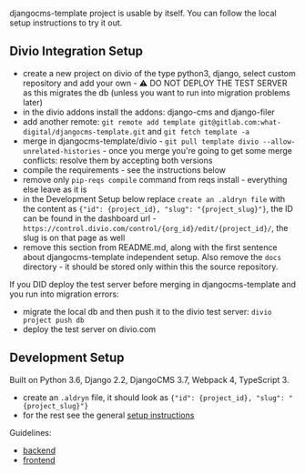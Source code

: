 djangocms-template project is usable by itself. You can follow the local setup instructions to try it out.


Divio Integration Setup
-------------------------------------------------------------------------------
- create a new project on divio of the type python3, django, select custom repository and add your own - ⚠️ DO NOT DEPLOY THE TEST SERVER as this migrates the db (unless you want to run into migration problems later)
- in the divio addons install the addons: django-cms and django-filer 
- add another remote: `git remote add template git@gitlab.com:what-digital/djangocms-template.git` and `git fetch template -a`
- merge in djangocms-template/divio - `git pull template divio --allow-unrelated-histories` - once you merge you're going to get some merge conflicts: resolve them by accepting both versions 
- compile the requirements - see the instructions below
- remove only `pip-reqs compile` command from reqs install - everything else leave as it is
- in the Development Setup below replace `create an .aldryn file` with the content as `{"id": {project_id}, "slug": "{project_slug}"}`, the ID can be found in the dashboard url - `https://control.divio.com/control/{org_id}/edit/{project_id}/`, the slug is on that page as well
- remove this section from README.md, along with the first sentence about djangocms-template independent setup. Also remove the `docs` directory - it should be stored only within this the source repository.

If you DID deploy the test server before merging in djangocms-template and you run into migration errors:

- migrate the local db and then push it to the divio test server: `divio project push db`
- deploy the test server on divio.com


Development Setup
-------------------------------------------------------------------------------
Built on Python 3.6, Django 2.2, DjangoCMS 3.7, Webpack 4, TypeScript 3.

- create an `.aldryn` file, it should look as `{"id": {project_id}, "slug": "{project_slug}"}`
- for the rest see the general [setup instructions](https://gitlab.com/what-digital/wiki/-/blob/master/info/projects/djangocms-template/setup-instruction.md)

Guidelines:
- [backend](https://gitlab.com/what-digital/djangocms-template/-/blob/master/info/projects/djangocms-template/guidelines/backend.md)
- [frontend](https://gitlab.com/what-digital/djangocms-template/-/blob/master/info/projects/djangocms-template/guidelines/frontend.md)
